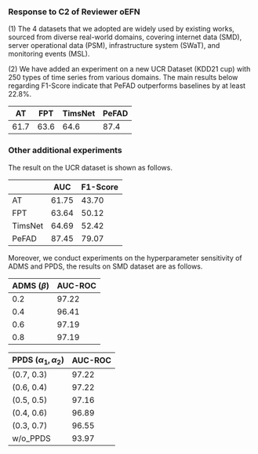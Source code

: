 ### Response to C2 of Reviewer oEFN
(1) The 4 datasets that we adopted are widely used by existing works, sourced from diverse real-world domains, covering internet data (SMD), server operational data (PSM), infrastructure system (SWaT), and monitoring events (MSL).

(2) We have added an experiment on a new UCR Dataset (KDD21 cup) with 250 types of time series from various domains. The main results below regarding F1-Score indicate that PeFAD outperforms baselines by at least 22.8%.

| AT | FPT | TimsNet | PeFAD |
| --- | --- | --- | --- |
| 61.7 | 63.6 | 64.6 | 87.4 |

### Other additional experiments
The result on the UCR dataset is shown as follows.

|         | AUC   | F1-Score |
| ------- | ----- | -------- |
| AT      | 61.75 | 43.70    |
| FPT     | 63.64 | 50.12    |
| TimsNet | 64.69 | 52.42    |
| PeFAD   | 87.45 | 79.07    |


Moreover, we conduct experiments on the hyperparameter sensitivity of ADMS and PPDS, the results on SMD dataset are as follows.

| ADMS ($\beta$) | AUC-ROC |
| --- | --- |
| 0.2 | 97.22 |
| 0.4 | 96.41 |
| 0.6 | 97.19 |
| 0.8 | 97.19 |

| PPDS ($\alpha_1,\alpha_2$) | AUC-ROC |
| --- | --- |
| (0.7, 0.3) | 97.22 |
| (0.6, 0.4) | 97.22 |
| (0.5, 0.5) | 97.16 |
| (0.4, 0.6) | 96.89 |
| (0.3, 0.7) | 96.55 |
| w/o_PPDS | 93.97 |
